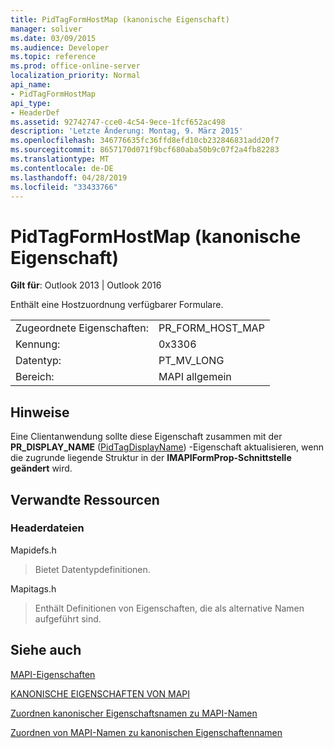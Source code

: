 ```yaml
---
title: PidTagFormHostMap (kanonische Eigenschaft)
manager: soliver
ms.date: 03/09/2015
ms.audience: Developer
ms.topic: reference
ms.prod: office-online-server
localization_priority: Normal
api_name:
- PidTagFormHostMap
api_type:
- HeaderDef
ms.assetid: 92742747-cce0-4c54-9ece-1fcf652ac498
description: 'Letzte Änderung: Montag, 9. März 2015'
ms.openlocfilehash: 346776635fc36ffd8efd10cb232846831add20f7
ms.sourcegitcommit: 8657170d071f9bcf680aba50b9c07f2a4fb82283
ms.translationtype: MT
ms.contentlocale: de-DE
ms.lasthandoff: 04/28/2019
ms.locfileid: "33433766"
---
```

# <a name="pidtagformhostmap-canonical-property"></a>PidTagFormHostMap (kanonische Eigenschaft)

  
  
**Gilt für**: Outlook 2013 | Outlook 2016 
  
Enthält eine Hostzuordnung verfügbarer Formulare. 
  
|||
|:-----|:-----|
|Zugeordnete Eigenschaften:  <br/> |PR_FORM_HOST_MAP  <br/> |
|Kennung:  <br/> |0x3306  <br/> |
|Datentyp:  <br/> |PT_MV_LONG  <br/> |
|Bereich:  <br/> |MAPI allgemein  <br/> |
   
## <a name="remarks"></a>Hinweise

Eine Clientanwendung sollte diese Eigenschaft zusammen mit der **PR_DISPLAY_NAME** ([PidTagDisplayName](pidtagdisplayname-canonical-property.md)) -Eigenschaft aktualisieren, wenn die zugrunde liegende Struktur in der **IMAPIFormProp-Schnittstelle geändert** wird. 
  
## <a name="related-resources"></a>Verwandte Ressourcen

### <a name="header-files"></a>Headerdateien

Mapidefs.h
  
> Bietet Datentypdefinitionen.
    
Mapitags.h
  
> Enthält Definitionen von Eigenschaften, die als alternative Namen aufgeführt sind.
    
## <a name="see-also"></a>Siehe auch



[MAPI-Eigenschaften](mapi-properties.md)
  
[KANONISCHE EIGENSCHAFTEN VON MAPI](mapi-canonical-properties.md)
  
[Zuordnen kanonischer Eigenschaftsnamen zu MAPI-Namen](mapping-canonical-property-names-to-mapi-names.md)
  
[Zuordnen von MAPI-Namen zu kanonischen Eigenschaftennamen](mapping-mapi-names-to-canonical-property-names.md)

